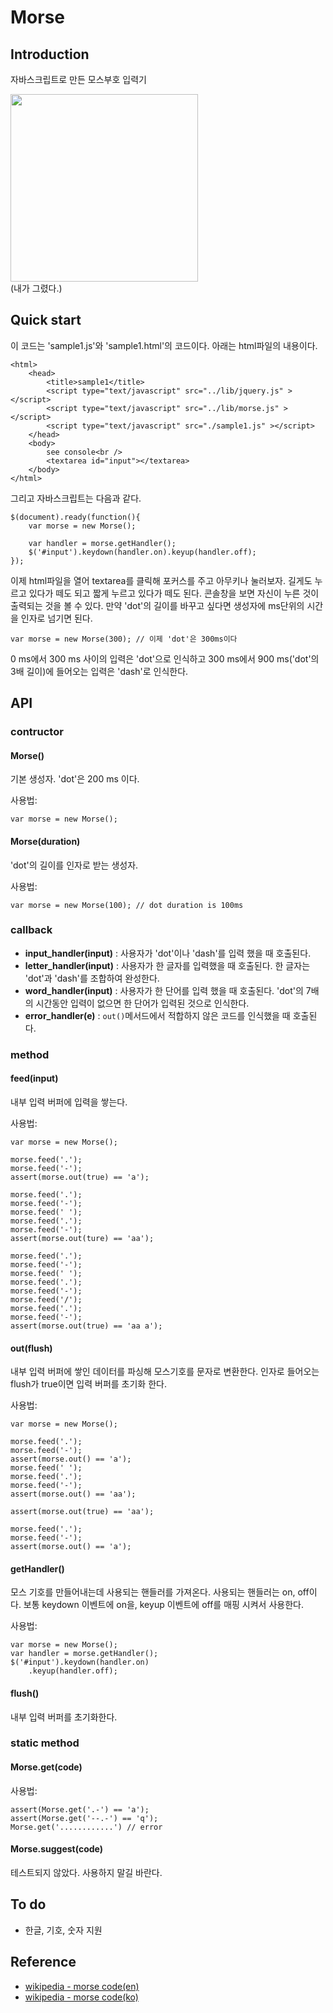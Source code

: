 # Morse

## Introduction

자바스크립트로 만든 모스부호 입력기

<img src="http://distilleryimage6.instagram.com/709333a28c9311e1be6a12313820455d_7.jpg" width="300" height="300" />
<br />(내가 그렸다.)

## Quick start

이 코드는 'sample1.js'와 'sample1.html'의 코드이다. 아래는 html파일의 내용이다.

	<html>
		<head>
			<title>sample1</title>
			<script type="text/javascript" src="../lib/jquery.js" ></script>
			<script type="text/javascript" src="../lib/morse.js" ></script>
			<script type="text/javascript" src="./sample1.js" ></script>
		</head>
		<body>
			see console<br />
			<textarea id="input"></textarea>
		</body>
	</html>

그리고 자바스크립트는 다음과 같다.

	$(document).ready(function(){
		var morse = new Morse();
		
		var handler = morse.getHandler();
		$('#input').keydown(handler.on).keyup(handler.off);
	});

이제 html파일을 열어 textarea를 클릭해 포커스를 주고 아무키나 눌러보자. 길게도 누르고 있다가 떼도 되고 짧게 누르고 있다가 떼도 된다. 콘솔창을 보면 자신이 누른 것이 출력되는 것을 볼 수 있다. 만약 'dot'의 길이를 바꾸고 싶다면 생성자에 ms단위의 시간을 인자로 넘기면 된다.

	var morse = new Morse(300);	// 이제 'dot'은 300ms이다

0 ms에서 300 ms 사이의 입력은 'dot'으로 인식하고 300 ms에서 900 ms('dot'의 3배 길이)에 들어오는 입력은 'dash'로 인식한다.

## API

### contructor

#### Morse()

기본 생성자. 'dot'은 200 ms 이다.

사용법:

	var morse = new Morse();

#### Morse(duration)

'dot'의 길이를 인자로 받는 생성자.

사용법:

	var morse = new Morse(100);	// dot duration is 100ms

### callback

* **input_handler(input)** : 사용자가 'dot'이나 'dash'를 입력 했을 때 호출된다.
* **letter_handler(input)** : 사용자가 한 글자를 입력했을 때 호출된다. 한 글자는 'dot'과 'dash'를 조합하여 완성한다.
* **word_handler(input)** : 사용자가 한 단어를 입력 했을 때 호출된다. 'dot'의 7배의 시간동안 입력이 없으면 한 단어가 입력된 것으로 인식한다.
* **error_handler(e)** : `out()`메서드에서 적합하지 않은 코드를 인식했을 때 호출된다.

### method

#### feed(input)

내부 입력 버퍼에 입력을 쌓는다.

사용법:

	var morse = new Morse();
	
	morse.feed('.');
	morse.feed('-');
	assert(morse.out(true) == 'a');

	morse.feed('.');
	morse.feed('-');
	morse.feed(' ');
	morse.feed('.');
	morse.feed('-');
	assert(morse.out(ture) == 'aa');

	morse.feed('.');
	morse.feed('-');
	morse.feed(' ');
	morse.feed('.');
	morse.feed('-');
	morse.feed('/');
	morse.feed('.');
	morse.feed('-');
	assert(morse.out(true) == 'aa a');
	
#### out(flush)

내부 입력 버퍼에 쌓인 데이터를 파싱해 모스기호를 문자로 변환한다. 인자로 들어오는 flush가 true이면 입력 버퍼를 초기화 한다.

사용법:

	var morse = new Morse();
	
	morse.feed('.');
	morse.feed('-');
	assert(morse.out() == 'a');
	morse.feed(' ');
	morse.feed('.');
	morse.feed('-');
	assert(morse.out() == 'aa');
	
	assert(morse.out(true) == 'aa');
	
	morse.feed('.');
	morse.feed('-');
	assert(morse.out() == 'a');

#### getHandler()

모스 기호를 만들어내는데 사용되는 핸들러를 가져온다. 사용되는 핸들러는 on, off이다. 보통 keydown 이벤트에 on을, keyup 이벤트에 off를 매핑 시켜서 사용한다.

사용법:

	var morse = new Morse();
	var handler = morse.getHandler();
	$('#input').keydown(handler.on)
		.keyup(handler.off);

#### flush()

내부 입력 버퍼를 초기화한다.

### static method

#### Morse.get(code)

사용법:

	assert(Morse.get('.-') == 'a');
	assert(Morse.get('--.-') == 'q');
	Morse.get('............') // error

#### Morse.suggest(code)

테스트되지 않았다. 사용하지 말길 바란다.

## To do

* 한글, 기호, 숫자 지원

## Reference

* [wikipedia - morse code(en)](http://en.wikipedia.org/wiki/Morse_code)
* [wikipedia - morse code(ko)](http://ko.wikipedia.org/wiki/%EB%AA%A8%EC%8A%A4_%EB%B6%80%ED%98%B8)
